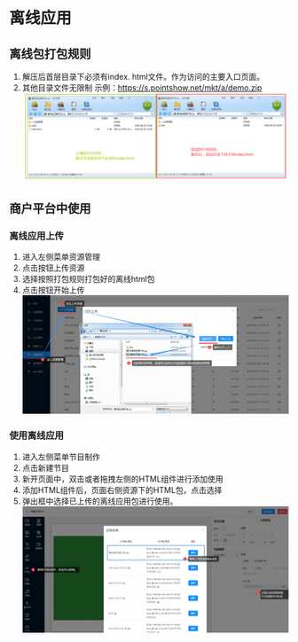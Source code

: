 # 离线应用

## 离线包打包规则
1. 解压后首层目录下必须有index. html文件。作为访问的主要入口页面。
2. 其他目录文件无限制
示例：https://s.pointshow.net/mkt/a/demo.zip
![avatar](../images/offlineApp/01.png)

## 商户平台中使用 
### 离线应用上传
1. 进入左侧菜单资源管理
2. 点击按钮上传资源
3. 选择按照打包规则打包好的离线html包
4. 点击按钮开始上传
![avatar](../images/offlineApp/02.png)
### 使用离线应用
1. 进入左侧菜单节目制作
2. 点击新建节目
3. 新开页面中，双击或者拖拽左侧的HTML组件进行添加使用
4. 添加HTML组件后，页面右侧资源下的HTML包，点击选择
5. 弹出框中选择已上传的离线应用包进行使用。
![avatar](../images/offlineApp/03.png)